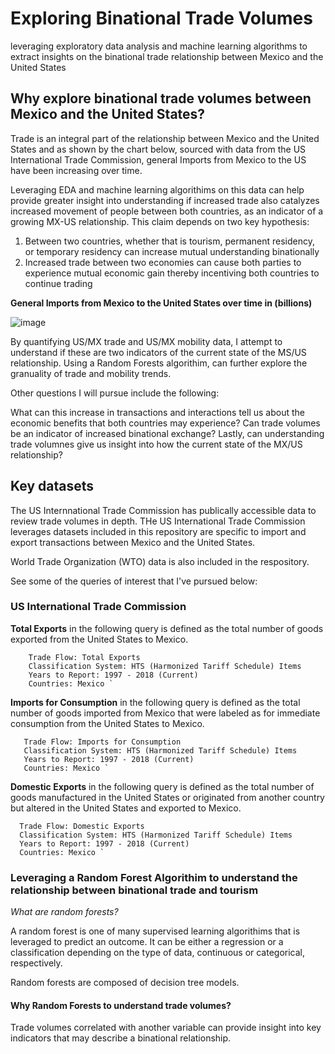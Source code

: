 # Exploring Binational Trade Volumes
leveraging exploratory data analysis and machine learning algorithms to extract insights on the binational trade relationship between Mexico and the United States

## Why explore binational trade volumes between Mexico and the United States?

Trade is an integral part of the relationship between Mexico and the United States and as shown by the chart below, sourced with data from the US International Trade Commission, general Imports from Mexico to the US have been increasing over time.

Leveraging EDA and machine learning algorithims on this data can help provide greater insight into understanding if increased trade also catalyzes increased movement of people between both countries, as an indicator of a growing MX-US relationship. This claim depends on two key hypothesis:

1. Between two countries, whether that is tourism, permanent residency, or temporary residency can increase mutual understanding binationally
1. Increased trade between two economies can cause both parties to experience mutual economic gain thereby incentiving both countries to continue trading

**General Imports from Mexico to the United States over time in (billions)**

![image](https://user-images.githubusercontent.com/48306129/72568970-20702580-386e-11ea-81f8-0b0fccdc2e48.png)

By quantifying US/MX trade and US/MX mobility data, I attempt to understand if these are two indicators of the current state of the MS/US relationship. Using a Random Forests algorithim, can further explore the granuality of trade and mobility trends. 

Other questions I will pursue include the following:

What can this increase in transactions and interactions tell us about the economic benefits that both countries may experience? Can trade volumes be an indicator of increased binational exchange? Lastly, can understanding trade volumnes give us insight into how the current state of the MX/US relationship?

## Key datasets
The US Internnational Trade Commission has publically accessible data to review trade volumes in depth. THe US International Trade Commission leverages datasets included in this repository are specific to import and export transactions between Mexico and the United States. 

World Trade Organization (WTO) data is also included in the respository.

See some of the queries of interest that I've pursued below:

### US International Trade Commission

**Total Exports** in the following query is defined as the total number of goods exported from the United States to Mexico.  
```
    Trade Flow: Total Exports
    Classification System: HTS (Harmonized Tariff Schedule) Items
    Years to Report: 1997 - 2018 (Current)
    Countries: Mexico `
 ```

 
**Imports for Consumption** in the following query is defined as the total number of goods imported from Mexico that were labeled as for immediate consumption from the United States to Mexico.
 
 ```
    Trade Flow: Imports for Consumption
    Classification System: HTS (Harmonized Tariff Schedule) Items
    Years to Report: 1997 - 2018 (Current)
    Countries: Mexico `
 ```
  
**Domestic Exports** in the following query is defined as the total number of goods manufactured in the United States or originated from another country but altered in the United States and exported to  Mexico.
 
  ```
    Trade Flow: Domestic Exports
    Classification System: HTS (Harmonized Tariff Schedule) Items
    Years to Report: 1997 - 2018 (Current)
    Countries: Mexico `
 ```

 ### Leveraging a Random Forest Algorithim to understand the relationship between binational trade and tourism 

 _What are random forests?_

 A random forest is one of many supervised learning algorithims that is leveraged to predict an outcome. It can be either a regression or a classification depending on the type of data, continuous or categorical, respectively.

 Random forests are composed of decision tree models.

 #### Why Random Forests to understand trade volumes?

 Trade volumes correlated with another variable can provide insight into key indicators that may describe a binational relationship.   

